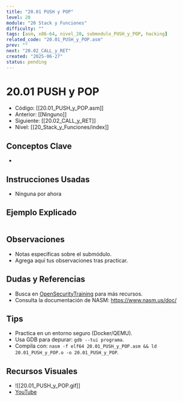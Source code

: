 ```yaml
---
title: "20.01 PUSH y POP"
level: 20
module: "20 Stack y Funciones"
difficulty: ""
tags: [asm, x86-64, nivel_20, submodulo_PUSH_y_POP, hacking]
related_code: "20.01_PUSH_y_POP.asm"
prev: ""
next: "20.02_CALL_y_RET"
created: "2025-06-27"
status: pending
---
```


# 20.01 PUSH y POP

- Código: [[20.01_PUSH_y_POP.asm]]  
- Anterior: [[Ninguno]]  
- Siguiente: [[20.02_CALL_y_RET]]  
- Nivel: [[20_Stack_y_Funciones/index]]  

## Conceptos Clave
- 

## Instrucciones Usadas
- Ninguna por ahora

## Ejemplo Explicado
```asm

```

## Observaciones
- Notas específicas sobre el submódulo.
- Agrega aquí tus observaciones tras practicar.

## Dudas y Referencias
- Busca en [OpenSecurityTraining](https://opensecuritytraining.info/) para más recursos.
- Consulta la documentación de NASM: https://www.nasm.us/doc/

## Tips
- Practica en un entorno seguro (Docker/QEMU).
- Usa GDB para depurar: `gdb --tui programa`.
- Compila con: `nasm -f elf64 20.01_PUSH_y_POP.asm && ld 20.01_PUSH_y_POP.o -o 20.01_PUSH_y_POP`.

## Recursos Visuales
- ![[20.01_PUSH_y_POP.gif]]  
- [YouTube](https://youtube.com/placeholder)
